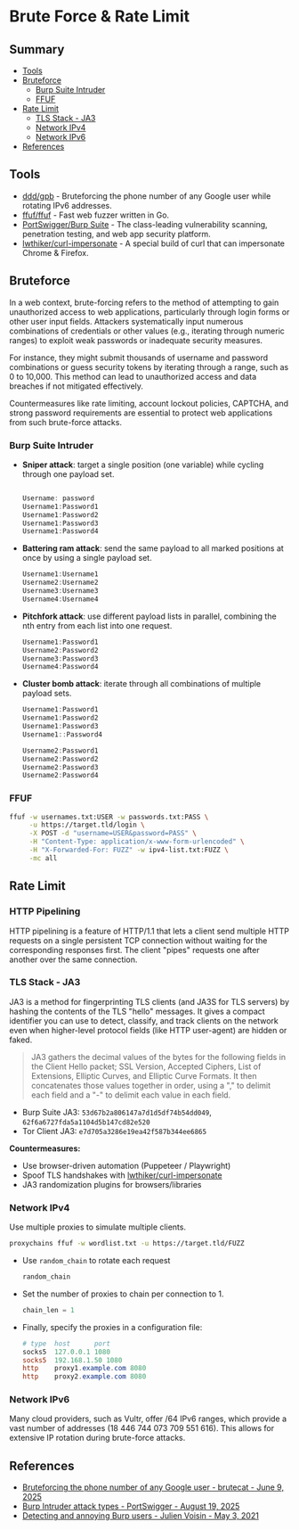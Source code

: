 # Brute Force & Rate Limit

## Summary

* [Tools](#tools)
* [Bruteforce](#bruteforce)
    * [Burp Suite Intruder](#burp-suite-intruder)
    * [FFUF](#ffuf)
* [Rate Limit](#rate-limit)
    * [TLS Stack - JA3](#tls-stack---ja3)
    * [Network IPv4](#network-ipv4)
    * [Network IPv6](#network-ipv6)
* [References](#references)

## Tools

* [ddd/gpb](https://github.com/ddd/gpb) - Bruteforcing the phone number of any Google user while rotating IPv6 addresses.
* [ffuf/ffuf](https://github.com/ffuf/ffuf) - Fast web fuzzer written in Go.
* [PortSwigger/Burp Suite](https://portswigger.net/burp) - The class-leading vulnerability scanning, penetration testing, and web app security platform.
* [lwthiker/curl-impersonate](https://github.com/lwthiker/curl-impersonate) - A special build of curl that can impersonate Chrome & Firefox.

## Bruteforce

In a web context, brute-forcing refers to the method of attempting to gain unauthorized access to web applications, particularly through login forms or other user input fields. Attackers systematically input numerous combinations of credentials or other values (e.g., iterating through numeric ranges) to exploit weak passwords or inadequate security measures.

For instance, they might submit thousands of username and password combinations or guess security tokens by iterating through a range, such as 0 to 10,000. This method can lead to unauthorized access and data breaches if not mitigated effectively. 

Countermeasures like rate limiting, account lockout policies, CAPTCHA, and strong password requirements are essential to protect web applications from such brute-force attacks.

### Burp Suite Intruder

* **Sniper attack**: target a single position (one variable) while cycling through one payload set.
    ```ps1

    Username: password
    Username1:Password1
    Username1:Password2
    Username1:Password3
    Username1:Password4
    ```

* **Battering ram attack**: send the same payload to all marked positions at once by using a single payload set.

    ```ps1
    Username1:Username1
    Username2:Username2
    Username3:Username3
    Username4:Username4
    ```

* **Pitchfork attack**: use different payload lists in parallel, combining the nth entry from each list into one request.

    ```ps1
    Username1:Password1
    Username2:Password2
    Username3:Password3
    Username4:Password4
    ```

* **Cluster bomb attack**: iterate through all combinations of multiple payload sets.

    ```ps1
    Username1:Password1
    Username1:Password2
    Username1:Password3
    Username1::Password4

    Username2:Password1
    Username2:Password2
    Username2:Password3
    Username2:Password4
    ```

### FFUF

```bash
ffuf -w usernames.txt:USER -w passwords.txt:PASS \
     -u https://target.tld/login \
     -X POST -d "username=USER&password=PASS" \
     -H "Content-Type: application/x-www-form-urlencoded" \
     -H "X-Forwarded-For: FUZZ" -w ipv4-list.txt:FUZZ \
     -mc all
```

## Rate Limit

### HTTP Pipelining

HTTP pipelining is a feature of HTTP/1.1 that lets a client send multiple HTTP requests on a single persistent TCP connection without waiting for the corresponding responses first. The client "pipes" requests one after another over the same connection.

### TLS Stack - JA3

JA3 is a method for fingerprinting TLS clients (and JA3S for TLS servers) by hashing the contents of the TLS "hello" messages. It gives a compact identifier you can use to detect, classify, and track clients on the network even when higher-level protocol fields (like HTTP user-agent) are hidden or faked.

> JA3 gathers the decimal values of the bytes for the following fields in the Client Hello packet; SSL Version, Accepted Ciphers, List of Extensions, Elliptic Curves, and Elliptic Curve Formats. It then concatenates those values together in order, using a "," to delimit each field and a "-" to delimit each value in each field.

* Burp Suite JA3: `53d67b2a806147a7d1d5df74b54dd049`, `62f6a6727fda5a1104d5b147cd82e520`
* Tor Client JA3: `e7d705a3286e19ea42f587b344ee6865`

**Countermeasures:**

- Use browser-driven automation (Puppeteer / Playwright)
- Spoof TLS handshakes with [lwthiker/curl-impersonate](https://github.com/lwthiker/curl-impersonate)
- JA3 randomization plugins for browsers/libraries

### Network IPv4

Use multiple proxies to simulate multiple clients.

```bash
proxychains ffuf -w wordlist.txt -u https://target.tld/FUZZ
```

* Use `random_chain` to rotate each request

    ```ps1
    random_chain
    ```

* Set the number of proxies to chain per connection to 1.

    ```ps1
    chain_len = 1
    ```

* Finally, specify the proxies in a configuration file:

    ```ps1
    # type  host      port
    socks5  127.0.0.1 1080
    socks5  192.168.1.50 1080
    http    proxy1.example.com 8080
    http    proxy2.example.com 8080
    ```

### Network IPv6

Many cloud providers, such as Vultr, offer /64 IPv6 ranges, which provide a vast number of addresses (18 446 744 073 709 551 616). This allows for extensive IP rotation during brute-force attacks.


## References

* [Bruteforcing the phone number of any Google user - brutecat - June 9, 2025](https://brutecat.com/articles/leaking-google-phones)
* [Burp Intruder attack types - PortSwigger - August 19, 2025](https://portswigger.net/burp/documentation/desktop/tools/intruder/configure-attack/attack-types)
* [Detecting and annoying Burp users - Julien Voisin -  May 3, 2021](https://dustri.org/b/detecting-and-annoying-burp-users.html)